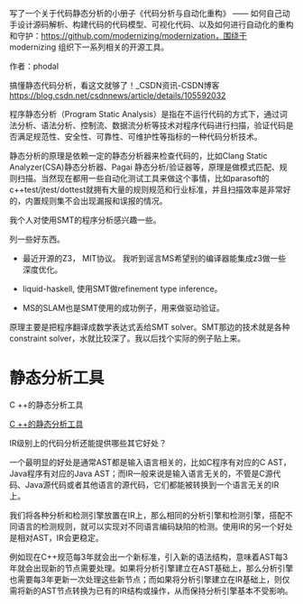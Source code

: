 写了一个关于代码静态分析的小册子《代码分析与自动化重构》 ——  如何自己动手设计源码解析、构建代码的代码模型、可视化代码、以及如何进行自动化的重构和守护：https://github.com/modernizing/modernization，围绕于 modernizing 组织下一系列相关的开源工具。

作者：phodal







搞懂静态代码分析，看这文就够了！_CSDN资讯-CSDN博客
https://blog.csdn.net/csdnnews/article/details/105592032


程序静态分析（Program Static Analysis）是指在不运行代码的方式下，通过词法分析、语法分析、控制流、数据流分析等技术对程序代码进行扫描，验证代码是否满足规范性、安全性、可靠性、可维护性等指标的一种代码分析技术。

静态分析的原理是依赖一定的静态分析器来检查代码的，比如Clang Static Analyzer(CSA)静态分析器、Pagai 静态分析/验证器等，原理是做模式匹配、规则扫描。当然现在都用一些自动化测试工具来做这个事情，比如parasoft的c++test/jtest/dottest就拥有大量的规则规范和行业标准，并且扫描效率是非常好的，内置规则集不会出现漏报和误报的情况。

我个人对使用SMT的程序分析感兴趣一些。

列一些好东西。

* 最近开源的Z3， MIT协议。 我听到谣言MS希望别的编译器能集成z3做一些深度优化。

* liquid-haskell, 使用SMT做refinement type inference。

* MS的SLAM也是SMT使用的成功例子，用来做驱动验证。

原理主要是把程序翻译成数学表达式丢给SMT solver。SMT那边的技术就是各种constraint solver，水就比较深了。我以后找个实际的例子贴上来。










# 静态分析工具













C ++的静态分析工具





[C ++的静态分析工具](https://www.codeproject.com/Articles/5246833/A-Static-Analysis-Tool-for-Cplusplus)











IR级别上的代码分析还能提供哪些其它好处？

一个最明显的好处是通常AST都是输入语言相关的，比如C程序有对应的C AST，Java程序有对应的Java AST；而IR一般来说是输入语言无关的，不管是C源代码、Java源代码或者其他语言的源代码，它们都能被转换到一个语言无关的IR上。

我们将各种分析和检测引擎放置在IR上，那么相同的分析引擎和检测引擎，搭配不同语言的检测规则，就可以实现对不同语言编码缺陷的检测。使用IR的另一个好处是相对AST，IR会更稳定。

例如现在C++规范每3年就会出一个新标准，引入新的语法结构，意味着AST每3年就会出现新的节点需要处理。如果将分析引擎建立在AST基础上，那么分析引擎也需要每3年更新一次处理这些新节点；而如果将分析引擎建立在IR基础上，则仅需将新的AST节点转换为已有的IR结构或操作，从而保持分析引擎基本不受影响。























































